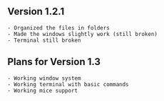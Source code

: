 ## Version 1.2.1

    - Organized the files in folders
    - Made the windows slightly work (still broken)
    - Terminal still broken

## Plans for Version 1.3

    - Working window system
    - Working terminal with basic commands
    - Working mice support

